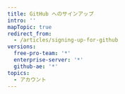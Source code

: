 ```yaml
---
title: GitHub へのサインアップ
intro: ''
mapTopic: true
redirect_from:
  - /articles/signing-up-for-github
versions:
  free-pro-team: '*'
  enterprise-server: '*'
  github-ae: '*'
topics:
  - アカウント
---
```


